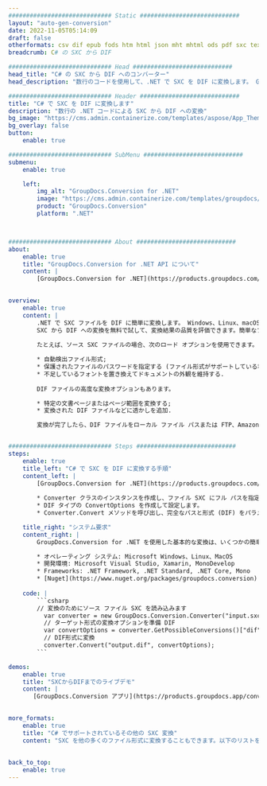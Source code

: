 ```yaml
---
############################# Static ############################
layout: "auto-gen-conversion"
date: 2022-11-05T05:14:09
draft: false
otherformats: csv dif epub fods htm html json mht mhtml ods pdf sxc tex tsv xlam xls xlsb xlsm xlsx xlt xltm xltx xml xps
breadcrumb: C# の SXC から DIF

############################# Head ############################
head_title: "C# の SXC から DIF へのコンバーター"
head_description: "数行のコードを使用して、.NET で SXC を DIF に変換します。 GroupDocs ドキュメント変換 API を使用して、160 を超えるファイル形式を変換します。"

############################# Header ############################
title: "C# で SXC を DIF に変換します"
description: "数行の .NET コードによる SXC から DIF への変換"
bg_image: "https://cms.admin.containerize.com/templates/aspose/App_Themes/V3/images/bg/header1.png"
bg_overlay: false
button:
    enable: true

############################# SubMenu ############################
submenu:
    enable: true

    left:
        img_alt: "GroupDocs.Conversion for .NET"
        image: "https://cms.admin.containerize.com/templates/groupdocs/images/product-logos/90x90-noborder/groupdocs-conversion-net.png"
        product: "GroupDocs.Conversion"
        platform: ".NET"



############################# About ############################
about:
    enable: true
    title: "GroupDocs.Conversion for .NET API について"
    content: |
        [GroupDocs.Conversion for .NET](https://products.groupdocs.com/conversion/net/) を使用して、Microsoft Word、Excel、PowerPoint、PDF、Visio、およびその他の形式を変換できます。 GroupDocs.Conversion は、高いパフォーマンスが要求されるバックエンドおよび内部システムに適したスタンドアロン API です。 Microsoft や Open Office などのソフトウェアには依存しません。
    

overview:
    enable: true
    content: |
        .NET で SXC ファイルを DIF に簡単に変換します。 Windows、Linux、macOS など、任意のプラットフォームで C# コード行を 2 行だけ使用できます。
        SXC から DIF への変換を無料で試して、変換結果の品質を評価できます。簡単なファイル変換のシナリオに加えて、ソース SXC ファイルをロードし、出力 DIF 結果を保存するためのより高度なオプションを試すことができます。 
        
        たとえば、ソース SXC ファイルの場合、次のロード オプションを使用できます。

        * 自動検出ファイル形式;
        * 保護されたファイルのパスワードを指定する (ファイル形式がサポートしている場合);
        * 不足しているフォントを置き換えてドキュメントの外観を維持する.
        
        DIF ファイルの高度な変換オプションもあります。

        * 特定の文書ページまたはページ範囲を変換する;
        * 変換された DIF ファイルなどに透かしを追加.

        変換が完了したら、DIF ファイルをローカル ファイル パスまたは FTP、Amazon S3、Google Drive、Dropbox などのサードパーティ ストレージに保存できます。注意してください - SXC を {{ に変換するにはTO}} MS Office、Open Office、Adobe Acrobat Reader などの追加のソフトウェアをインストールする必要はありません。


############################# Steps ############################
steps:
    enable: true
    title_left: "C# で SXC を DIF に変換する手順"
    content_left: |
        [GroupDocs.Conversion for .NET](https://products.groupdocs.com/conversion/net/) を使用すると、開発者は数行のコードで SXC ファイルを DIF に簡単に変換できます。
        
        * Converter クラスのインスタンスを作成し、ファイル SXC にフル パスを指定します。
        * DIF タイプの ConvertOptions を作成して設定します。
        * Converter.Convert メソッドを呼び出し、完全なパスと形式 (DIF) をパラメーターとして渡します。

    title_right: "システム要求"
    content_right: |
        GroupDocs.Conversion for .NET を使用した基本的な変換は、いくつかの簡単な手順で実行できます。当社の API は、すべての主要なプラットフォームとオペレーティング システムでサポートされています。以下のコードを実行する前に、システムに次の前提条件がインストールされていることを確認してください。

        * オペレーティング システム: Microsoft Windows、Linux、MacOS
        * 開発環境: Microsoft Visual Studio, Xamarin, MonoDevelop
        * Frameworks: .NET Framework, .NET Standard, .NET Core, Mono
        * [Nuget](https://www.nuget.org/packages/groupdocs.conversion) から最新の GroupDocs.Conversion for .NET を取得します
         
    code: |
        ```csharp    
        // 変換のためにソース ファイル SXC を読み込みます
          var converter = new GroupDocs.Conversion.Converter("input.sxc");
          // ターゲット形式の変換オプションを準備 DIF
          var convertOptions = converter.GetPossibleConversions()["dif"].ConvertOptions;
          // DIF形式に変換
          converter.Convert("output.dif", convertOptions);
        ```

demos:
    enable: true
    title: "SXCからDIFまでのライブデモ"
    content: |
       [GroupDocs.Conversion アプリ](https://products.groupdocs.app/conversion/family) Web サイトにアクセスして、今すぐ SXC を DIF に変換してください。オンラインデモには次の利点があります
          

more_formats:
    enable: true
    title: "C# でサポートされているその他の SXC 変換"
    content: "SXC を他の多くのファイル形式に変換することもできます。以下のリストをご覧ください。"
       
       
back_to_top:
    enable: true
---
```

